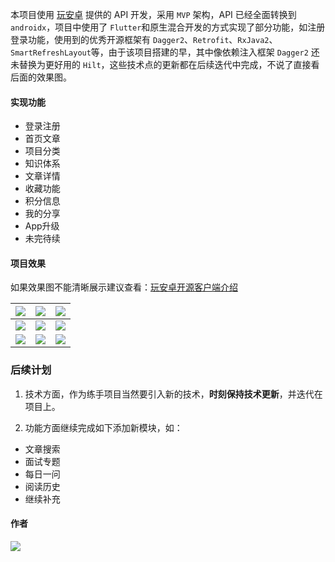 



本项目使用 [玩安卓](https://www.wanandroid.com/) 提供的 API 开发，采用 `MVP` 架构，API 已经全面转换到 `androidx`，项目中使用了 `Flutter`和原生混合开发的方式实现了部分功能，如注册登录功能，使用到的优秀开源框架有 `Dagger2`、`Retrofit`、`RxJava2`、`SmartRefreshLayout`等，由于该项目搭建的早，其中像依赖注入框架 `Dagger2` 还未替换为更好用的 `Hilt`，这些技术点的更新都在后续迭代中完成，不说了直接看后面的效果图。


#### 实现功能

- 登录注册
- 首页文章
- 项目分类
- 知识体系
- 文章详情
- 收藏功能
- 积分信息
- 我的分享
- App升级
- 未完待续

#### 项目效果 

如果效果图不能清晰展示建议查看：[玩安卓开源客户端介绍](https://www.yuque.com/docs/share/9bbf8265-56a3-42a2-81cd-c470beb0de8c?#)

| ![](https://cdn.nlark.com/yuque/0/2021/gif/644330/1615735084709-e9a6f8b1-dd5f-45e3-a0fe-bf2115e04c01.gif) | ![](https://cdn.nlark.com/yuque/0/2021/gif/644330/1615735087134-53209091-f823-4e15-9a53-c6fa7d32dbcf.gif) | ![](https://cdn.nlark.com/yuque/0/2021/gif/644330/1615735065536-b09fb3b7-c018-4456-b83b-472761390494.gif) |
| ------------------------------------------------------------ | ------------------------------------------------------------ | ------------------------------------------------------------ |
| ![](https://cdn.nlark.com/yuque/0/2021/gif/644330/1615735075666-69b6ba3b-b6d2-4cc1-b651-14080f5cd3cf.gif) | ![](https://cdn.nlark.com/yuque/0/2021/gif/644330/1615735089875-04bfe6bf-41a7-4562-9637-4aada7288c79.gif) | ![](https://cdn.nlark.com/yuque/0/2021/gif/644330/1615735082254-331a0765-3fc9-4ad2-9aa0-f1800984e1ce.gif) |
| ![](https://cdn.nlark.com/yuque/0/2021/gif/644330/1615735071598-9378a1fe-e660-4686-b509-20a3aa236877.gif) | ![](https://cdn.nlark.com/yuque/0/2021/gif/644330/1615735080167-b47770fe-2c43-4cab-83ce-c55185295dde.gif) | ![](https://cdn.nlark.com/yuque/0/2021/gif/644330/1615735096755-7f28f940-e6d7-4d55-ac17-3475178311b7.gif) |


### 后续计划

1. 技术方面，作为练手项目当然要引入新的技术，**时刻保持技术更新**，并迭代在项目上。

2. 功能方面继续完成如下添加新模块，如：

- 文章搜索
- 面试专题
- 每日一问
- 阅读历史
- 继续补充

#### 作者

![](https://img-blog.csdnimg.cn/img_convert/330428d616042c434da017550213df07.png)

